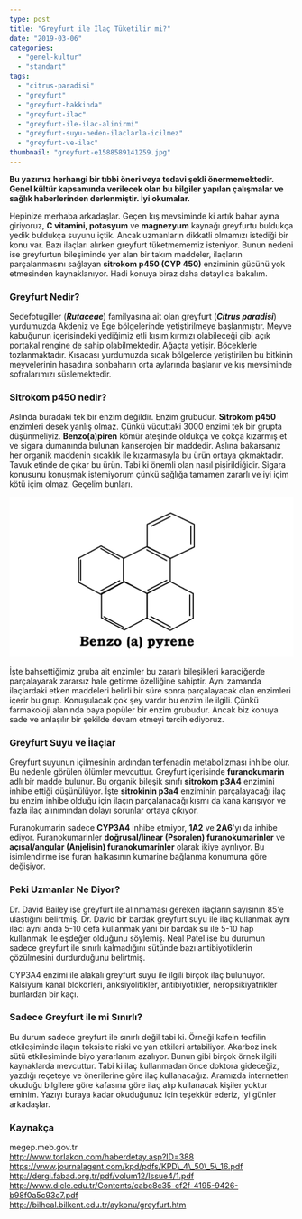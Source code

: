 ```yaml
---
type: post
title: "Greyfurt ile İlaç Tüketilir mi?"
date: "2019-03-06"
categories: 
  - "genel-kultur"
  - "standart"
tags: 
  - "citrus-paradisi"
  - "greyfurt"
  - "greyfurt-hakkinda"
  - "greyfurt-ilac"
  - "greyfurt-ile-ilac-alinirmi"
  - "greyfurt-suyu-neden-ilaclarla-icilmez"
  - "greyfurt-ve-ilac"
thumbnail: "greyfurt-e1588589141259.jpg"
---
```


**Bu yazımız herhangi bir tıbbi öneri veya tedavi şekli önermemektedir. Genel kültür kapsamında verilecek olan bu bilgiler yapılan çalışmalar ve sağlık haberlerinden derlenmiştir. İyi okumalar.**

Hepinize merhaba arkadaşlar. Geçen kış mevsiminde ki artık bahar ayına giriyoruz, **C vitamini, potasyum** ve **magnezyum** kaynağı greyfurtu buldukça yedik buldukça suyunu içtik. Ancak uzmanların dikkatli olmamızı istediği bir konu var. Bazı ilaçları alırken greyfurt tüketmememiz isteniyor. Bunun nedeni ise greyfurtun bileşiminde yer alan bir takım maddeler, ilaçların parçalanmasını sağlayan **sitrokom p450 (CYP 450)** enziminin gücünü yok etmesinden kaynaklanıyor. Hadi konuya biraz daha detaylıca bakalım.

### Greyfurt Nedir?

Sedefotugiller (_**Rutaceae**_) familyasına ait olan greyfurt (_**Citrus paradisi**_) yurdumuzda Akdeniz ve Ege bölgelerinde yetiştirilmeye başlanmıştır. Meyve kabuğunun içerisindeki yediğimiz etli kısım kırmızı olabileceği gibi açık portakal rengine de sahip olabilmektedir. Ağaçta yetişir. Böceklerle tozlanmaktadır. Kısacası yurdumuzda sıcak bölgelerde yetiştirilen bu bitkinin meyvelerinin hasadına sonbaharın orta aylarında başlanır ve kış mevsiminde sofralarımızı süslemektedir.

### Sitrokom p450 nedir?

Aslında buradaki tek bir enzim değildir. Enzim grubudur. **Sitrokom p450** enzimleri desek yanlış olmaz. Çünkü vücuttaki 3000 enzimi tek bir grupta düşünmeliyiz. **Benzo(a)piren** kömür ateşinde oldukça ve çokça kızarmış et ve sigara dumanında bulunan kanserojen bir maddedir. Aslına bakarsanız her organik maddenin sıcaklık ile kızarmasıyla bu ürün ortaya çıkmaktadır. Tavuk etinde de çıkar bu ürün. Tabi ki önemli olan nasıl pişirildiğidir. Sigara konusunu konuşmak istemiyorum çünkü sağlığa tamamen zararlı ve iyi içim kötü içim olmaz. Geçelim bunları.

![](images/benzoapeyrene-1024x576.png)

İşte bahsettiğimiz gruba ait enzimler bu zararlı bileşikleri karaciğerde parçalayarak zararsız hale getirme özelliğine sahiptir. Aynı zamanda ilaçlardaki etken maddeleri belirli bir süre sonra parçalayacak olan enzimleri içerir bu grup. Konuşulacak çok şey vardır bu enzim ile ilgili. Çünkü farmakoloji alanında baya popüler bir enzim grubudur. Ancak biz konuya sade ve anlaşılır bir şekilde devam etmeyi tercih ediyoruz.

### Greyfurt Suyu ve İlaçlar

Greyfurt suyunun içilmesinin ardından terfenadin metabolizması inhibe olur. Bu nedenle görülen ölümler mevcuttur. Greyfurt içerisinde **furanokumarin** adlı bir madde bulunur. Bu organik bileşik sınıfı **sitrokom p3A4** enzimini inhibe ettiği düşünülüyor. İşte **sitrokinin p3a4** enziminin parçalayacağı ilaç bu enzim inhibe olduğu için ilaçın parçalanacağı kısmı da kana karışıyor ve fazla ilaç alınımından dolayı sorunlar ortaya çıkıyor.

Furanokumarin sadece **CYP3A4** inhibe etmiyor, **1A2** ve **2A6**'yı da inhibe ediyor. Furanokumarinler **doğrusal/linear (Psoralen) furanokumarinler** ve **açısal/angular (Anjelisin) furanokumarinler** olarak ikiye ayrılıyor. Bu isimlendirme ise furan halkasının kumarine bağlanma konumuna göre değişiyor.

### Peki Uzmanlar Ne Diyor?

Dr. David Bailey ise greyfurt ile alınmaması gereken ilaçların sayısının 85'e ulaştığını belirtmiş. Dr. David bir bardak greyfurt suyu ile ilaç kullanmak aynı ilacı aynı anda 5-10 defa kullanmak yani bir bardak su ile 5-10 hap kullanmak ile eşdeğer olduğunu söylemiş. Neal Patel ise bu durumun sadece greyfurt ile sınırlı kalmadığını sütünde bazı antibiyotiklerin çözülmesini durdurduğunu belirtmiş.

  
CYP3A4  enzimi ile alakalı greyfurt suyu ile ilgili birçok ilaç bulunuyor. Kalsiyum kanal blokörleri, anksiyolitikler, antibiyotikler, neropsikiyatrikler bunlardan bir kaçı.

### Sadece Greyfurt ile mi Sınırlı?

Bu durum sadece greyfurt ile sınırlı değil tabi ki. Örneği kafein teofilin etkileşiminde ilaçın toksisite riski ve yan etkileri artabiliyor. Akarboz inek sütü etkileşiminde biyo yararlanım azalıyor. Bunun gibi birçok örnek ilgili kaynaklarda mevcuttur. Tabi ki ilaç kullanmadan önce doktora gideceğiz, yazdığı reçeteye ve önerilerine göre ilaç kullanacağız. Aramızda internetten okuduğu bilgilere göre kafasına göre ilaç alıp kullanacak kişiler yoktur eminim. Yazıyı buraya kadar okuduğunuz için teşekkür ederiz, iyi günler arkadaşlar.

### Kaynakça

megep.meb.gov.tr  
http://www.torlakon.com/haberdetay.asp?ID=388  
https://www.journalagent.com/kpd/pdfs/KPD\_4\_50\_5\_16.pdf  
http://dergi.fabad.org.tr/pdf/volum12/Issue4/1.pdf  
http://www.dicle.edu.tr/Contents/cabc8c35-cf2f-4195-9426-b98f0a5c93c7.pdf  
http://bilheal.bilkent.edu.tr/aykonu/greyfurt.htm

